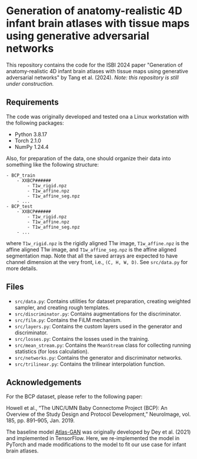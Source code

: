Generation of anatomy-realistic 4D infant brain atlases with tissue maps using generative adversarial networks
==============================================================================================================

This repository contains the code for the ISBI 2024 paper 
"Generation of anatomy-realistic 4D infant brain atlases with tissue maps using generative adversarial networks"
by Tang et al. (2024). *Note: this repository is still under construction.*

Requirements
------------
The code was originally developed and tested ona a Linux workstation with the following packages:
- Python 3.8.17
- Torch 2.1.0
- NumPy 1.24.4

Also, for preparation of the data, one should organize their data into something like the following structure:
```
- BCP_train
    - XXBCP######
        - T1w_rigid.npz
        - T1w_affine.npz
        - T1w_affine_seg.npz
    - ...
- BCP_test
    - XXBCP######
        - T1w_rigid.npz
        - T1w_affine.npz
        - T1w_affine_seg.npz
    - ...
```
where `T1w_rigid.npz` is the rigidly aligned T1w image, `T1w_affine.npz` is the affine aligned T1w image, and `T1w_affine_seg.npz` is the affine aligned segmentation map.
Note that all the saved arrays are expected to have channel dimension at the very front, i.e., `(C, H, W, D)`.
See `src/data.py` for more details.

Files
-----
- `src/data.py`: Contains utilities for dataset preparation, creating weighted sampler, and creating rough templates.
- `src/discriminator.py`: Contains augmentations for the discriminator.
- `src/film.py`: Contains the FiLM mechanism.
- `src/layers.py`: Contains the custom layers used in the generator and discriminator.
- `src/losses.py`: Contains the losses used in the training.
- `src/mean_stream.py`: Contains the `MeanStream` class for collecting running statistics (for loss calculation).
- `src/networks.py`: Contains the generator and discriminator networks.
- `src/trilinear.py`: Contains the trilinear interpolation function.

Acknowledgements
----------------
For the BCP dataset, please refer to the following paper:

Howell et al., 
“The UNC/UMN Baby Connectome Project (BCP): An Overview of the Study Design and Protocol Development,” 
NeuroImage, vol. 185, pp. 891–905, Jan. 2019.

The baseline model [Atlas-GAN](https://github.com/neel-dey/Atlas-GAN) was originally developed by Dey et al. (2021) and implemented in TensorFlow. 
Here, we re-implemented the model in PyTorch and made modifications to the model to fit our use case for infant brain atlases.
